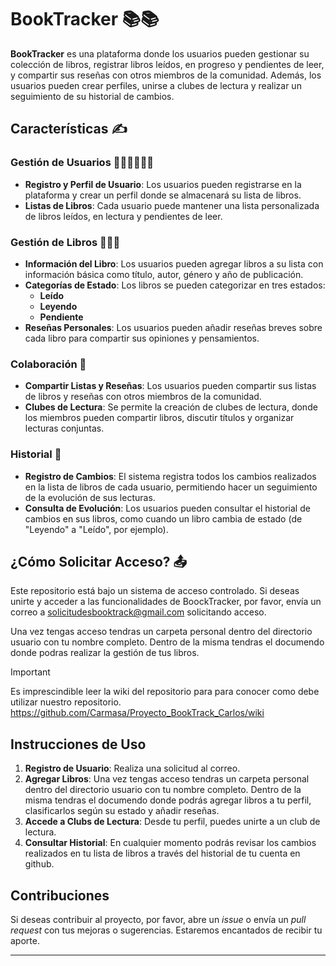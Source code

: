 # BookTracker 📚📚

**BookTracker** es una plataforma donde los usuarios pueden gestionar su colección de libros, registrar libros leídos, en progreso y pendientes de leer, y compartir sus reseñas con otros miembros de la comunidad. Además, los usuarios pueden crear perfiles, unirse a clubes de lectura y realizar un seguimiento de su historial de cambios.

## Características ✍

### Gestión de Usuarios 👩‍🦱👨‍🦱🧒👧
- **Registro y Perfil de Usuario**: Los usuarios pueden registrarse en la plataforma y crear un perfil donde se almacenará su lista de libros.
- **Listas de Libros**: Cada usuario puede mantener una lista personalizada de libros leídos, en lectura y pendientes de leer.

### Gestión de Libros 📕📗📘
- **Información del Libro**: Los usuarios pueden agregar libros a su lista con información básica como título, autor, género y año de publicación.
- **Categorías de Estado**: Los libros se pueden categorizar en tres estados: 
  - **Leído**
  - **Leyendo**
  - **Pendiente**
- **Reseñas Personales**: Los usuarios pueden añadir reseñas breves sobre cada libro para compartir sus opiniones y pensamientos.

### Colaboración 🤝
- **Compartir Listas y Reseñas**: Los usuarios pueden compartir sus listas de libros y reseñas con otros miembros de la comunidad.
- **Clubes de Lectura**: Se permite la creación de clubes de lectura, donde los miembros pueden compartir libros, discutir títulos y organizar lecturas conjuntas.

### Historial 📃
- **Registro de Cambios**: El sistema registra todos los cambios realizados en la lista de libros de cada usuario, permitiendo hacer un seguimiento de la evolución de sus lecturas.
- **Consulta de Evolución**: Los usuarios pueden consultar el historial de cambios en sus libros, como cuando un libro cambia de estado (de "Leyendo" a "Leído", por ejemplo).

## ¿Cómo Solicitar Acceso? 📤

Este repositorio está bajo un sistema de acceso controlado. Si deseas unirte y acceder a las funcionalidades de BoockTracker, por favor, envía un correo a [solicitudesbooktrack@gmail.com](mailto:solicitudesbooktrack@gmail.com) solicitando acceso.


Una vez tengas acceso tendras un carpeta personal dentro del directorio usuario con tu nombre completo. Dentro de la misma tendras el documendo donde podras realizar la gestión de tus libros.

>[!IMPORTANT]
>
>Es imprescindible leer la wiki del repositorio para para conocer como debe utilizar nuestro repositorio.
>https://github.com/Carmasa/Proyecto_BookTrack_Carlos/wiki 

## Instrucciones de Uso

1. **Registro de Usuario**: Realiza una solicitud al correo.
2. **Agregar Libros**: Una vez tengas acceso tendras un carpeta personal dentro del directorio usuario con tu nombre completo. Dentro de la misma tendras el documendo donde podrás agregar libros a tu perfil, clasificarlos según su estado y añadir reseñas.
3. **Accede a Clubs de Lectura**: Desde tu perfil, puedes unirte a un club de lectura.
4. **Consultar Historial**: En cualquier momento podrás revisar los cambios realizados en tu lista de libros a través del historial de tu cuenta en github.

## Contribuciones

Si deseas contribuir al proyecto, por favor, abre un *issue* o envía un *pull request* con tus mejoras o sugerencias. Estaremos encantados de recibir tu aporte.

---
